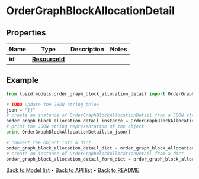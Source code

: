 # OrderGraphBlockAllocationDetail


## Properties
Name | Type | Description | Notes
------------ | ------------- | ------------- | -------------
**id** | [**ResourceId**](ResourceId.md) |  | 

## Example

```python
from lusid.models.order_graph_block_allocation_detail import OrderGraphBlockAllocationDetail

# TODO update the JSON string below
json = "{}"
# create an instance of OrderGraphBlockAllocationDetail from a JSON string
order_graph_block_allocation_detail_instance = OrderGraphBlockAllocationDetail.from_json(json)
# print the JSON string representation of the object
print OrderGraphBlockAllocationDetail.to_json()

# convert the object into a dict
order_graph_block_allocation_detail_dict = order_graph_block_allocation_detail_instance.to_dict()
# create an instance of OrderGraphBlockAllocationDetail from a dict
order_graph_block_allocation_detail_form_dict = order_graph_block_allocation_detail.from_dict(order_graph_block_allocation_detail_dict)
```
[Back to Model list](../README.md#documentation-for-models) &#8226; [Back to API list](../README.md#documentation-for-api-endpoints) &#8226; [Back to README](../README.md)


